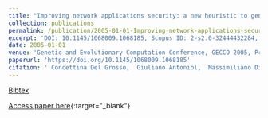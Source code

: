 ```yaml
---
title: "Improving network applications security: a new heuristic to generate stress testing data"
collection: publications
permalink: /publication/2005-01-01-Improving-network-applications-security-a-new-heuristic-to-generate-stress-testing-data
excerpt: 'DOI: 10.1145/1068009.1068185, Scopus ID: 2-s2.0-32444432284, Cited by: 34'
date: 2005-01-01
venue: 'Genetic and Evolutionary Computation Conference, GECCO 2005, Proceedings, Washington DC, USA, June 25-29, 2005'
paperurl: 'https://doi.org/10.1145/1068009.1068185'
citation: ' Concettina Del Grosso,  Giuliano Antoniol,  Massimiliano Di Penta,  Philippe Galinier,  Ettore Merlo, &quot;Improving network applications security: a new heuristic to generate stress testing data.&quot; Genetic and Evolutionary Computation Conference, GECCO 2005, Proceedings, Washington DC, USA, June 25-29, 2005, 2005.'
---
```

[Bibtex](https://dblp.org/rec/bib/conf/gecco/GrossoAPGM05)

[Access paper here](https://doi.org/10.1145/1068009.1068185){:target="_blank"}
